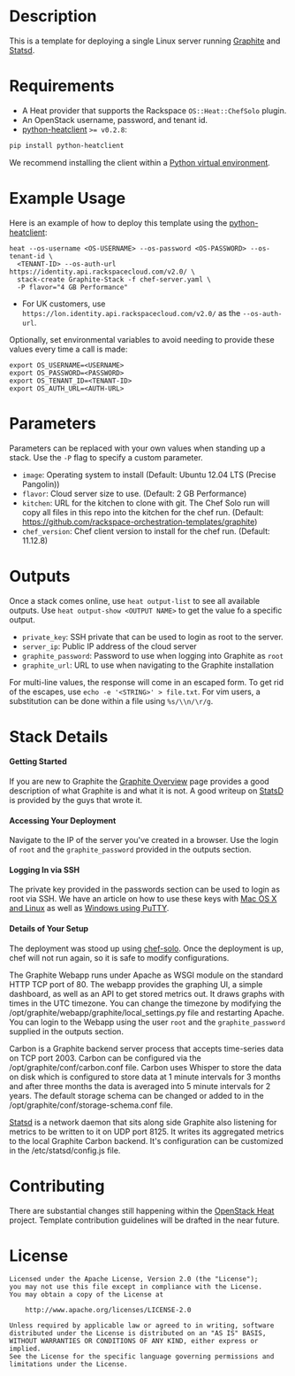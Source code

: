 Description
===========

This is a template for deploying a single Linux server running
[Graphite](http://graphite.readthedocs.org) and
[Statsd](https://github.com/etsy/statsd/).

Requirements
============
* A Heat provider that supports the Rackspace `OS::Heat::ChefSolo` plugin.
* An OpenStack username, password, and tenant id.
* [python-heatclient](https://github.com/openstack/python-heatclient)
`>= v0.2.8`:

```bash
pip install python-heatclient
```

We recommend installing the client within a [Python virtual
environment](http://www.virtualenv.org/).

Example Usage
=============
Here is an example of how to deploy this template using the
[python-heatclient](https://github.com/openstack/python-heatclient):

```
heat --os-username <OS-USERNAME> --os-password <OS-PASSWORD> --os-tenant-id \
  <TENANT-ID> --os-auth-url https://identity.api.rackspacecloud.com/v2.0/ \
  stack-create Graphite-Stack -f chef-server.yaml \
  -P flavor="4 GB Performance"
```

* For UK customers, use `https://lon.identity.api.rackspacecloud.com/v2.0/` as
the `--os-auth-url`.

Optionally, set environmental variables to avoid needing to provide these
values every time a call is made:

```
export OS_USERNAME=<USERNAME>
export OS_PASSWORD=<PASSWORD>
export OS_TENANT_ID=<TENANT-ID>
export OS_AUTH_URL=<AUTH-URL>
```

Parameters
==========
Parameters can be replaced with your own values when standing up a stack. Use
the `-P` flag to specify a custom parameter.

* `image`: Operating system to install (Default: Ubuntu 12.04 LTS (Precise
  Pangolin))
* `flavor`: Cloud server size to use. (Default: 2 GB Performance)
* `kitchen`: URL for the kitchen to clone with git. The Chef Solo run will copy
  all files in this repo into the kitchen for the chef run. (Default:
  https://github.com/rackspace-orchestration-templates/graphite)
* `chef_version`: Chef client version to install for the chef run.  (Default:
  11.12.8)

Outputs
=======
Once a stack comes online, use `heat output-list` to see all available outputs.
Use `heat output-show <OUTPUT NAME>` to get the value fo a specific output.

* `private_key`: SSH private that can be used to login as root to the server.
* `server_ip`: Public IP address of the cloud server
* `graphite_password`: Password to use when logging into Graphite as `root`
* `graphite_url`: URL to use when navigating to the Graphite installation

For multi-line values, the response will come in an escaped form. To get rid of
the escapes, use `echo -e '<STRING>' > file.txt`. For vim users, a substitution
can be done within a file using `%s/\\n/\r/g`.

Stack Details
=============
#### Getting Started
If you are new to Graphite the [Graphite
Overview](http://graphite.readthedocs.org/en/latest/overview.html) page
provides a good description of what Graphite is and what it is not. A good
writeup on
[StatsD](http://codeascraft.com/2011/02/15/measure-anything-measure-everything/)
is provided by the guys that wrote it.

#### Accessing Your Deployment
Navigate to the IP of the server you've created in a browser. Use the login of
`root` and the `graphite_password` provided in the outputs section.

#### Logging In via SSH
The private key provided in the passwords section can be used to login as root
via SSH. We have an article on how to use these keys with [Mac OS X and
Linux](http://www.rackspace.com/knowledge_center/article/logging-in-with-a-ssh-private-key-on-linuxmac)
as well as [Windows using
PuTTY](http://www.rackspace.com/knowledge_center/article/logging-in-with-a-ssh-private-key-on-windows).

#### Details of Your Setup
The deployment was stood up using
[chef-solo](http://docs.opscode.com/chef_solo.html). Once the deployment is up,
chef will not run again, so it is safe to modify configurations.

The Graphite Webapp runs under Apache as WSGI module on the standard HTTP TCP
port of 80. The webapp provides the graphing UI, a simple dashboard, as well as
an API to get stored metrics out. It draws graphs with times in the UTC
timezone. You can change the timezone by modifying the
/opt/graphite/webapp/graphite/local_settings.py file and restarting Apache. You
can login to the Webapp using the user `root` and the `graphite_password`
supplied in the outputs section.

Carbon is a Graphite backend server process that accepts time-series data on
TCP port 2003. Carbon can be configured via the /opt/graphite/conf/carbon.conf
file. Carbon uses Whisper to store the data on disk which is configured to
store data at 1 minute intervals for 3 months and after three months the data
is averaged into 5 minute intervals for 2 years. The default storage schema can
be changed or added to in the /opt/graphite/conf/storage-schema.conf file.

[Statsd](https://github.com/etsy/statsd/) is a network daemon that sits along
side Graphite also listening for metrics to be written to it on UDP port 8125.
It writes its aggregated metrics to the local Graphite Carbon backend. It's
configuration can be customized in the /etc/statsd/config.js file.

Contributing
============
There are substantial changes still happening within the [OpenStack
Heat](https://wiki.openstack.org/wiki/Heat) project. Template contribution
guidelines will be drafted in the near future.

License
=======
```
Licensed under the Apache License, Version 2.0 (the "License");
you may not use this file except in compliance with the License.
You may obtain a copy of the License at

    http://www.apache.org/licenses/LICENSE-2.0

Unless required by applicable law or agreed to in writing, software
distributed under the License is distributed on an "AS IS" BASIS,
WITHOUT WARRANTIES OR CONDITIONS OF ANY KIND, either express or implied.
See the License for the specific language governing permissions and
limitations under the License.
```
